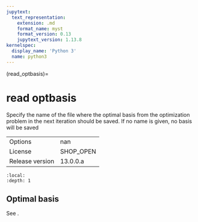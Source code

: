 ```yaml
---
jupytext:
  text_representation:
    extension: .md
    format_name: myst
    format_version: 0.13
    jupytext_version: 1.13.8
kernelspec:
  display_name: 'Python 3'
  name: python3
---
```


(read_optbasis)=
# read optbasis
Specify the name of the file where the optimal basis from the optimization problem in the next iteration should be saved. If no name is given, no basis will be saved

|   |   |
|---|---|
|Options|nan|
|License|SHOP_OPEN|
|Release version|13.0.0.a|

```{contents}
:local:
:depth: 1
```

## Optimal basis
See [](save_optbasis).



